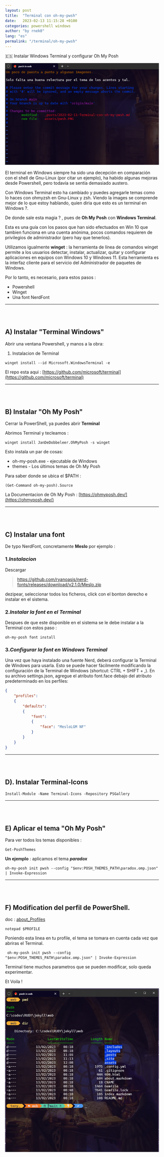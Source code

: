 ```yaml
---
layout: post  
title:  "Terminal con oh-my-pwsh"
date:   2023-02-13 11:15:28 +0100
categories: powershell windows
author: "by rnek0"
lang: "es"
permalink: "/terminal/oh-my-pwsh"
---
```


🇪🇸 Instalar Windows Terminal y configurar Oh My Posh

![windows Terminal](/assets/nimSurWindows.PNG)

El terminal en Windows siempre ha sido una decepción en comparación con el shell de Gnu-Linux (por citar un ejemplo), ha habido algunas mejoras desde Powershell, pero todavía se sentía demasiado austero.  

Con Windows Terminal esto ha cambiado y puedes agregarle temas como lo haces con ohmyzsh en Gnu-Linux y zsh. Viendo la images se comprende mejor de lo que estoy hablando, quien diria que esto es un terminal en Windows ?.

De donde sale esta magia ? , pues de **Oh My Posh** con **Windows Terminal**.

Esta es una guía con los pasos que han sido efectuados en Win 10 que tambien funciona en una cuenta anónima, pocos comandos requieren de privilegios de administrador (pero hay que tenerlos).  

Utilizamos igualmente **winget** : la herramienta de línea de comandos winget permite a los usuarios detectar, instalar, actualizar, quitar y configurar aplicaciones en equipos con Windows 10 y Windows 11. Esta herramienta es la interfaz cliente para el servicio del Administrador de paquetes de Windows.

Por lo tanto, es necesario, para estos pasos : 

* Powershell
* Winget
* Una font NerdFont

---

&nbsp;  
&nbsp;

## A) Instalar "Terminal Windows"

Abrir una ventana Powershell, y manos a la obra:

1. Instalacion de Terminal

```powershel
winget install --id Microsoft.WindowsTerminal -e
```

El repo esta aqui : [https://github.com/microsoft/terminal](https://github.com/microsoft/terminal)

---

&nbsp;  
&nbsp;

## B) Instalar "Oh My Posh"

Cerrar la PowerShell, ya puedes abrir **Terminal**

Abrimos Terminal y tecleamos :

```powershel
winget install JanDeDobbeleer.OhMyPosh -s winget
```

Esto instala un par de cosas:

* oh-my-posh.exe - ejecutable de Windows
* themes - Los últimos temas de Oh My Posh

Para saber donde se ubica el $PATH :  

```powershel
(Get-Command oh-my-posh).Source
```

La Documentacion de Oh My Posh : [https://ohmyposh.dev/](https://ohmyposh.dev/)

---

&nbsp;  
&nbsp;

## C) Instalar una font

De typo NerdFont, concretamente **Meslo** por ejemplo :  

### 1.*Instalacion*

Descargar  

>https://github.com/ryanoasis/nerd-fonts/releases/download/v2.1.0/Meslo.zip

dezipear, seleccionar todos los ficheros, click con el bonton derecho e instalar en el sistema.

### 2.*Instalar la font en el Terminal*

Despues de que este disponible en el sistema se le debe instalar a la Terminal con estos paso :

```powershel
oh-my-posh font install
```

### 3.*Configurar la font en Windows Terminal*

Una vez que haya instalado una fuente Nerd, deberá configurar la Terminal de Windows para usarla. Esto se puede hacer fácilmente modificando la configuración de la Terminal de Windows (shortcut: CTRL + SHIFT + ,). En su archivo settings.json, agregue el atributo font.face debajo del atributo predeterminado en los perfiles:

```json
{
    "profiles":
    {
        "defaults":
        {
            "font":
            {
                "face": "MesloLGM NF"
            }
        }
    }
}
```

---

&nbsp;  
&nbsp;

## D). Instalar Terminal-Icons

```powershel
Install-Module -Name Terminal-Icons -Repository PSGallery
```

---

&nbsp;  
&nbsp;

## E) Aplicar el tema "Oh My Posh"

Para ver todos los temas disponibles  :  

```powershel
Get-PoshThemes
```

__Un ejemplo__ : aplicamos el tema __*paradox*__

```powershel
oh-my-posh init pwsh --config "$env:POSH_THEMES_PATH\paradox.omp.json" | Invoke-Expression
```

---

&nbsp;  
&nbsp;

## F) Modification del perfil de PowerShell.

doc : [about_Profiles](https://learn.microsoft.com/en-us/powershell/module/microsoft.powershell.core/about/about_profiles?view=powershell-7.3)

```powershel
notepad $PROFILE
```

Poniendo esta linea en tu profile, el tema se tomara en cuenta cada vez que abriras el Terminal.

```powershel
 oh-my-posh init pwsh --config "$env:POSH_THEMES_PATH\paradox.omp.json" | Invoke-Expression
```

Terminal tiene muchos parametros que se pueden modificar, solo queda experimentar.

Et Voila !


![windows Terminal](/assets/pwsh.PNG)
